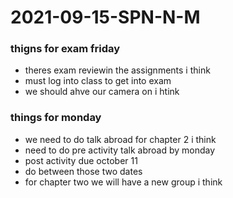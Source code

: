 # 2021-09-15-SPN-N-M
### thigns for exam friday
- theres exam reviewin the assignments i think
- must log into class to get into exam
- we should ahve our camera on i htink

### things for monday
-  we need to do talk abroad for chapter 2 i think
  -  need to do pre activity talk abroad by monday
  -  post activity due october 11
  -  do between those two dates
-  for chapter two we will have a new group i think
